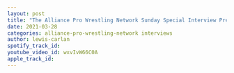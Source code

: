 ```yaml
---
layout: post
title: "The Alliance Pro Wrestling Network Sunday Special Interview Presents Nick Sullivan"
date: 2021-03-28
categories: alliance-pro-wrestling-network interviews
author: lewis-carlan
spotify_track_id: 
youtube_video_id: wxvIvW66C0A
apple_track_id: 
---
```

